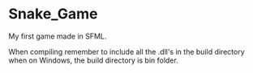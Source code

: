 # Snake_Game
My first game made in SFML.

When compiling remember to include all the .dll's in the build directory when on Windows, the build directory is bin folder.

